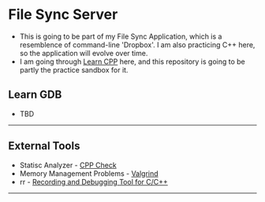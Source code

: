# File Sync Server

- This is going to be part of my File Sync Application, which is a resemblence of command-line 'Dropbox'. I am also practicing C++ here, so the application will evolve over time.
- I am going through [Learn CPP](learncpp.com) here, and this repository is going to be partly the practice sandbox for it. 

## Learn GDB

- TBD

***

## External Tools

- Statisc Analyzer - [CPP Check](http://cppcheck.sourceforge.net)
- Memory Management Problems - [Valgrind](https://valgrind.org)
- rr - [Recording and Debugging Tool for C/C++](https://rr-project.org)

---
